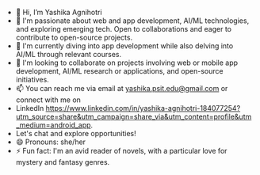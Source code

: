 - 👋 Hi, I’m Yashika Agnihotri
- 👀 I'm passionate about web and app development, AI/ML technologies, and exploring emerging tech. Open to collaborations and eager to contribute to open-source projects.
- 🌱 I'm currently diving into app development while also delving into AI/ML through relevant courses.
- 💞️ I'm looking to collaborate on projects involving web or mobile app development, AI/ML research or applications, and open-source initiatives.
- 📫 You can reach me via email at yashika.psit.edu@gmail.com or connect with me on
-  LinkedIn https://www.linkedin.com/in/yashika-agnihotri-184077254?utm_source=share&utm_campaign=share_via&utm_content=profile&utm_medium=android_app.
-  Let's chat and explore opportunities!
- 😄 Pronouns: she/her
- ⚡ Fun fact: I'm an avid reader of novels, with a particular love for mystery and fantasy genres.

<!---
yashika-17/yashika-17 is a ✨ special ✨ repository because its `README.md` (this file) appears on your GitHub profile.
You can click the Preview link to take a look at your changes.
--->

